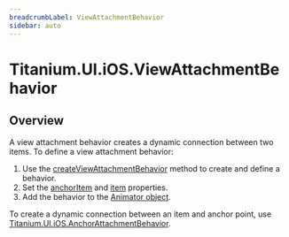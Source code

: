 ```yaml
---
breadcrumbLabel: ViewAttachmentBehavior
sidebar: auto
---
```


# Titanium.UI.iOS.ViewAttachmentBehavior

<ProxySummary/>

## Overview

A view attachment behavior creates a dynamic connection between two items. To define a view
attachment behavior:

  1. Use the [createViewAttachmentBehavior](Titanium.UI.iOS.createViewAttachmentBehavior) method to create and define a behavior.
  2. Set the [anchorItem](Titanium.UI.iOS.ViewAttachmentBehavior.anchorItem) and
     [item](Titanium.UI.iOS.ViewAttachmentBehavior.item) properties.
  3. Add the behavior to the [Animator object](Titanium.UI.iOS.Animator).

To create a dynamic connection between an item and anchor point, use [Titanium.UI.iOS.AnchorAttachmentBehavior](Titanium.UI.iOS.AnchorAttachmentBehavior).

<ApiDocs/>
